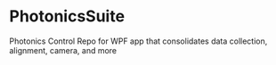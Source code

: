 # PhotonicsSuite
Photonics Control Repo for WPF app that consolidates data collection, alignment, camera, and more
